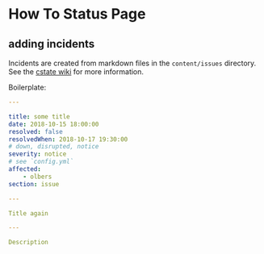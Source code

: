 # How To Status Page

## adding incidents

Incidents are created from markdown files in the `content/issues` directory.
See the [cstate wiki](https://github.com/cstate/cstate#doing-it-from-the-git-repository)
for more information.

Boilerplate:

```yml
---

title: some title
date: 2018-10-15 18:00:00
resolved: false
resolvedWhen: 2018-10-17 19:30:00
# down, disrupted, notice
severity: notice
# see `config.yml`
affected:
    - olbers
section: issue

---

Title again

---

Description
```
